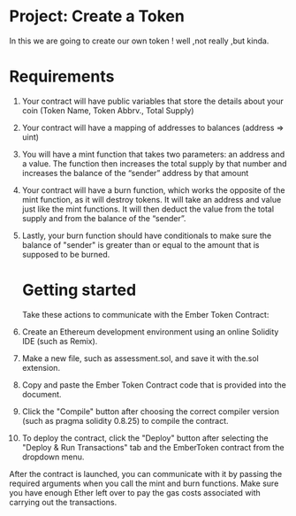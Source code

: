 # Project: Create a Token
In this we are going to create our own token ! well ,not really ,but kinda.

# Requirements
  1. Your contract will have public variables that store the details about your coin (Token Name, Token Abbrv., Total Supply)

  2. Your contract will have a mapping of addresses to balances (address => uint)
  3. You will have a mint function that takes two parameters: an address and a value. 
       The function then increases the total supply by that number and increases the balance 
       of the “sender” address by that amount
  4. Your contract will have a burn function, which works the opposite of the mint function, as it will destroy tokens. 
       It will take an address and value just like the mint functions. It will then deduct the value from the total supply 
       and from the balance of the “sender”.
  5. Lastly, your burn function should have conditionals to make sure the balance of "sender" is greater than or equal 
       to the amount that is supposed to be burned.

     # Getting started
     Take these actions to communicate with the Ember Token Contract:

1. Create an Ethereum development environment using an online Solidity IDE (such as Remix).

2. Make a new file, such as assessment.sol, and save it with the.sol extension.

3. Copy and paste the Ember Token Contract code that is provided into the document.

4. Click the "Compile" button after choosing the correct compiler version (such as pragma solidity 0.8.25) to compile the contract.

5. To deploy the contract, click the "Deploy" button after selecting the "Deploy & Run Transactions" tab and the EmberToken contract from the dropdown menu.

After the contract is launched, you can communicate with it by passing the required arguments when you call the mint and burn functions. Make sure you have enough Ether left over to pay the gas costs associated with carrying out the transactions.
